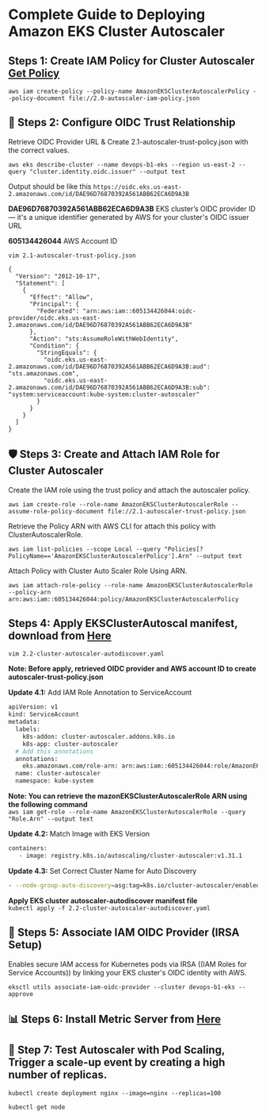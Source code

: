 # Complete Guide to Deploying Amazon EKS Cluster Autoscaler

## Steps 1: Create IAM Policy for Cluster Autoscaler [Get Policy](https://github.com/kubernetes/autoscaler/blob/master/cluster-autoscaler/cloudprovider/aws/README.md)

`aws iam create-policy --policy-name AmazonEKSClusterAutoscalerPolicy --policy-document file://2.0-autoscaler-iam-policy.json`


## 🔗 Steps 2: Configure OIDC Trust Relationship
Retrieve OIDC Provider URL & Create 2.1-autoscaler-trust-policy.json with the correct values.

`aws eks describe-cluster --name devops-b1-eks --region us-east-2 --query "cluster.identity.oidc.issuer" --output text`

Output should be like this `https://oidc.eks.us-east-2.amazonaws.com/id/DAE96D76870392A561ABB62ECA6D9A3B`

**DAE96D76870392A561ABB62ECA6D9A3B** EKS cluster’s OIDC provider ID — it's a unique identifier generated by AWS for your cluster's OIDC issuer URL

**605134426044** AWS Account ID

`vim 2.1-autoscaler-trust-policy.json`

```
{
  "Version": "2012-10-17",
  "Statement": [
    {
      "Effect": "Allow",
      "Principal": {
        "Federated": "arn:aws:iam::605134426044:oidc-provider/oidc.eks.us-east-2.amazonaws.com/id/DAE96D76870392A561ABB62ECA6D9A3B"
      },
      "Action": "sts:AssumeRoleWithWebIdentity",
      "Condition": {
        "StringEquals": {
          "oidc.eks.us-east-2.amazonaws.com/id/DAE96D76870392A561ABB62ECA6D9A3B:aud": "sts.amazonaws.com",
          "oidc.eks.us-east-2.amazonaws.com/id/DAE96D76870392A561ABB62ECA6D9A3B:sub": "system:serviceaccount:kube-system:cluster-autoscaler"
        }
      }
    }
  ]
}

```
## 🛡️ Steps 3: Create and Attach IAM Role for Cluster Autoscaler


Create the IAM role using the trust policy and attach the autoscaler policy.

`aws iam create-role --role-name AmazonEKSClusterAutoscalerRole --assume-role-policy-document file://2.1-autoscaler-trust-policy.json`


Retrieve the Policy ARN with AWS CLI for attach this policy with ClusterAutoscalerRole.

`aws iam list-policies --scope Local --query "Policies[?PolicyName=='AmazonEKSClusterAutoscalerPolicy'].Arn" --output text`

Attach Policy with Cluster Auto Scaler Role Using ARN.

`aws iam attach-role-policy --role-name AmazonEKSClusterAutoscalerRole --policy-arn arn:aws:iam::605134426044:policy/AmazonEKSClusterAutoscalerPolicy`


## Steps 4: Apply EKSClusterAutoscal manifest, download from [Here](https://github.com/kubernetes/autoscaler/blob/master/cluster-autoscaler/cloudprovider/aws/examples/cluster-autoscaler-autodiscover.yaml)

`vim 2.2-cluster-autoscaler-autodiscover.yaml`

**Note: Before apply, retrieved OIDC provider and AWS account ID to create autoscaler-trust-policy.json**

**Update 4.1:** Add IAM Role Annotation to ServiceAccount
```bash
apiVersion: v1
kind: ServiceAccount
metadata:
  labels:
    k8s-addon: cluster-autoscaler.addons.k8s.io
    k8s-app: cluster-autoscaler
  # Add this annotations
  annotations:
    eks.amazonaws.com/role-arn: arn:aws:iam::605134426044:role/AmazonEKSClusterAutoscalerRole
  name: cluster-autoscaler
  namespace: kube-system
```
**Note: You can retrieve the mazonEKSClusterAutoscalerRole ARN using the following command**\
`aws iam get-role --role-name AmazonEKSClusterAutoscalerRole --query "Role.Arn" --output text`

**Update 4.2:** Match Image with EKS Version

```bash
containers:
   - image: registry.k8s.io/autoscaling/cluster-autoscaler:v1.31.1
```
**Update 4.3:** Set Correct Cluster Name for Auto Discovery

```bash
- --node-group-auto-discovery=asg:tag=k8s.io/cluster-autoscaler/enabled,k8s.io/cluster-autoscaler/meetup-may2025
```
**Apply EKS cluster autoscaler-autodiscover manifest file**\
`kubectl apply -f 2.2-cluster-autoscaler-autodiscover.yaml`

## 🔐 Steps 5: Associate IAM OIDC Provider (IRSA Setup)
Enables secure IAM access for Kubernetes pods via IRSA ((IAM Roles for Service Accounts)) by linking your EKS cluster's OIDC identity with AWS.

`eksctl utils associate-iam-oidc-provider --cluster devops-b1-eks --approve`


## 📊 Steps 6: Install Metric Server from [Here](https://docs.aws.amazon.com/eks/latest/userguide/metrics-server.html)


## 🧪 Step 7: Test Autoscaler with Pod Scaling, Trigger a scale-up event by creating a high number of replicas.

`kubectl create deployment nginx --image=nginx --replicas=100`

`kubectl get node`

